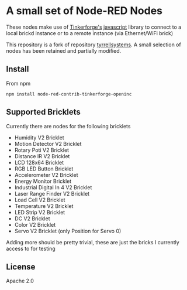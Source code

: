 # A small set of Node-RED Nodes

These nodes make use of [Tinkerforge's][1] [javascript][2] library to connect
to a local brickd instance or to a remote instance (via Ethernet/WiFi brick)

This repository is a fork of repository [tyrrellsystems][3]. A small selection of nodes has been retained and partially modified.

## Install

From npm

`npm install node-red-contrib-tinkerforge-openinc`

## Supported Bricklets

Currently there are nodes for the following bricklets

- Humidity V2 Bricklet
- Motion Detector V2 Bricklet
- Rotary Poti V2 Bricklet
- Distance IR V2 Bricklet
- LCD 128x64 Bricklet
- RGB LED Button Bricklet
- Accelerometer V2 Bricklet
- Energy Monitor Bricklet
- Industrial Digital In 4 V2 Bricklet
- Laser Range Finder V2 Bricklet
- Load Cell V2 Bricklet
- Temperature V2 Bricklet
- LED Strip V2 Bricklet
- DC V2 Bricklet
- Color V2 Bricklet
- Servo V2 Bricklet (only Position for Servo 0)

Adding more should be pretty trivial, these are just the bricks I currently
access to for testing

## License

Apache 2.0

[1]: http://www.tinkerforge.com/en
[2]: http://www.tinkerforge.com/en/doc/index.html#/software-javascript-open
[3]: https://github.com/tyrrellsystems/node-red-contrib-tinkerforge
